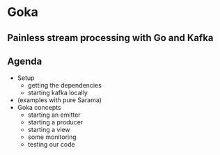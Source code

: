 # Goka
## Painless stream processing with Go and Kafka

## Agenda
* Setup
  * getting the dependencies
  * starting kafka locally
* (examples with pure Sarama)
* Goka concepts
  * starting an emitter
  * starting a producer
  * starting a view
  * some monitoring
  * testing our code
